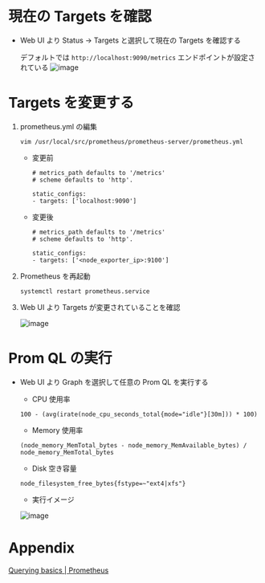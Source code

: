 # 現在の Targets を確認

- Web UI より Status → Targets と選択して現在の Targets を確認する

    デフォルトでは `http://localhost:9090/metrics` エンドポイントが設定されている
    ![image](https://user-images.githubusercontent.com/63433549/79405722-2510bb00-7fd0-11ea-8e1e-004415e7a81e.png)

# Targets を変更する

1. prometheus.yml の編集

    ```
    vim /usr/local/src/prometheus/prometheus-server/prometheus.yml
    ```

    - 変更前

        ```
        # metrics_path defaults to '/metrics'
        # scheme defaults to 'http'.

        static_configs:
        - targets: ['localhost:9090']
        ```

    - 変更後

        ```
        # metrics_path defaults to '/metrics'
        # scheme defaults to 'http'.

        static_configs:
        - targets: ['<node_exporter_ip>:9100']
        ```

2. Prometheus を再起動

    ```
    systemctl restart prometheus.service
    ```

3. Web UI より Targets が変更されていることを確認

    ![image](https://user-images.githubusercontent.com/63433549/79409883-f26bc000-7fd9-11ea-9aff-58ebc7f665a2.png)

# Prom QL の実行

- Web UI より Graph を選択して任意の Prom QL を実行する

    - CPU 使用率

    ```
    100 - (avg(irate(node_cpu_seconds_total{mode="idle"}[30m])) * 100)
    ```

    - Memory 使用率

    ```
    (node_memory_MemTotal_bytes - node_memory_MemAvailable_bytes) / node_memory_MemTotal_bytes
    ```

    - Disk 空き容量

    ```
    node_filesystem_free_bytes{fstype=~"ext4|xfs"}
    ```

    - 実行イメージ

    ![image](https://user-images.githubusercontent.com/63433549/79417098-10dab700-7fec-11ea-9dc0-8edcf97f9daa.png)

# Appendix

[Querying basics \| Prometheus](https://prometheus.io/docs/prometheus/latest/querying/basics/)
